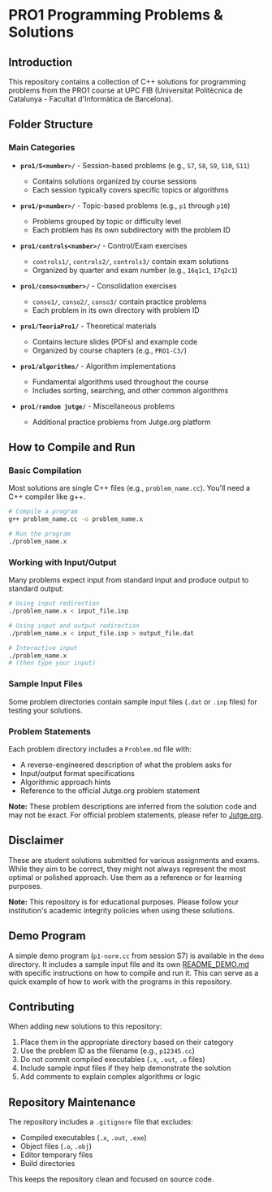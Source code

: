 # PRO1 Programming Problems & Solutions

## Introduction
This repository contains a collection of C++ solutions for programming problems from the PRO1 course at UPC FIB (Universitat Politècnica de Catalunya - Facultat d'Informàtica de Barcelona).

## Folder Structure

### Main Categories
*   **`pro1/S<number>/`** - Session-based problems (e.g., `S7`, `S8`, `S9`, `S10`, `S11`)
    - Contains solutions organized by course sessions
    - Each session typically covers specific topics or algorithms
    
*   **`pro1/p<number>/`** - Topic-based problems (e.g., `p1` through `p10`)
    - Problems grouped by topic or difficulty level
    - Each problem has its own subdirectory with the problem ID
    
*   **`pro1/controls<number>/`** - Control/Exam exercises
    - `controls1/`, `controls2/`, `controls3/` contain exam solutions
    - Organized by quarter and exam number (e.g., `16q1c1`, `17q2c1`)
    
*   **`pro1/conso<number>/`** - Consolidation exercises
    - `conso1/`, `conso2/`, `conso3/` contain practice problems
    - Each problem in its own directory with problem ID
    
*   **`pro1/TeoriaPro1/`** - Theoretical materials
    - Contains lecture slides (PDFs) and example code
    - Organized by course chapters (e.g., `PRO1-C3/`)
    
*   **`pro1/algorithms/`** - Algorithm implementations
    - Fundamental algorithms used throughout the course
    - Includes sorting, searching, and other common algorithms
    
*   **`pro1/random jutge/`** - Miscellaneous problems
    - Additional practice problems from Jutge.org platform

## How to Compile and Run

### Basic Compilation
Most solutions are single C++ files (e.g., `problem_name.cc`). You'll need a C++ compiler like g++.

```bash
# Compile a program
g++ problem_name.cc -o problem_name.x

# Run the program
./problem_name.x
```

### Working with Input/Output
Many problems expect input from standard input and produce output to standard output:

```bash
# Using input redirection
./problem_name.x < input_file.inp

# Using input and output redirection
./problem_name.x < input_file.inp > output_file.dat

# Interactive input
./problem_name.x
# (then type your input)
```

### Sample Input Files
Some problem directories contain sample input files (`.dat` or `.inp` files) for testing your solutions.

### Problem Statements
Each problem directory includes a `Problem.md` file with:
- A reverse-engineered description of what the problem asks for
- Input/output format specifications
- Algorithmic approach hints
- Reference to the official Jutge.org problem statement

**Note:** These problem descriptions are inferred from the solution code and may not be exact. For official problem statements, please refer to [Jutge.org](https://jutge.org/).

## Disclaimer
These are student solutions submitted for various assignments and exams. While they aim to be correct, they might not always represent the most optimal or polished approach. Use them as a reference or for learning purposes.

**Note:** This repository is for educational purposes. Please follow your institution's academic integrity policies when using these solutions.

## Demo Program

A simple demo program (`p1-norm.cc` from session S7) is available in the `demo` directory.
It includes a sample input file and its own [README_DEMO.md](demo/README_DEMO.md) with specific instructions on how to compile and run it.
This can serve as a quick example of how to work with the programs in this repository.

## Contributing

When adding new solutions to this repository:
1. Place them in the appropriate directory based on their category
2. Use the problem ID as the filename (e.g., `p12345.cc`)
3. Do not commit compiled executables (`.x`, `.out`, `.o` files)
4. Include sample input files if they help demonstrate the solution
5. Add comments to explain complex algorithms or logic

## Repository Maintenance

The repository includes a `.gitignore` file that excludes:
- Compiled executables (`.x`, `.out`, `.exe`)
- Object files (`.o`, `.obj`)
- Editor temporary files
- Build directories

This keeps the repository clean and focused on source code.
